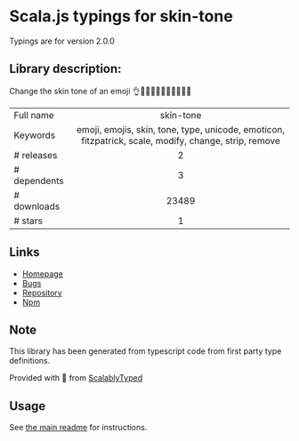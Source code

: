 
# Scala.js typings for skin-tone

Typings are for version 2.0.0

## Library description:
Change the skin tone of an emoji 👌👌🏻👌🏼👌🏽👌🏾👌🏿

|                    |                 |
| ------------------ | :-------------: |
| Full name          | skin-tone |
| Keywords           | emoji, emojis, skin, tone, type, unicode, emoticon, fitzpatrick, scale, modify, change, strip, remove |
| # releases         | 2 |
| # dependents       | 3 |
| # downloads        | 23489 |
| # stars            | 1 |

## Links
- [Homepage](https://github.com/sindresorhus/skin-tone#readme)
- [Bugs](https://github.com/sindresorhus/skin-tone/issues)
- [Repository](https://github.com/sindresorhus/skin-tone)
- [Npm](https://www.npmjs.com/package/skin-tone)
    


## Note
This library has been generated from typescript code from first party type definitions.

Provided with :purple_heart: from [ScalablyTyped](https://github.com/oyvindberg/ScalablyTyped)

## Usage
See [the main readme](../../readme.md) for instructions.


